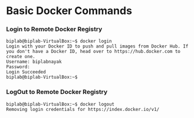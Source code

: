# Basic Docker Commands

### Login to Remote Docker Registry
    biplab@biplab-VirtualBox:~$ docker login
    Login with your Docker ID to push and pull images from Docker Hub. If you don't have a Docker ID, head over to https://hub.docker.com to create one.
    Username: biplabnayak
    Password:
    Login Succeeded
    biplab@biplab-VirtualBox:~$

### LogOut to Remote Docker Registry
    biplab@biplab-VirtualBox:~$ docker logout
    Removing login credentials for https://index.docker.io/v1/

